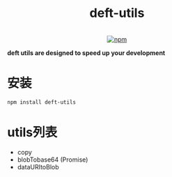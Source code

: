 <h1 align="center" style="margin: 30px 0 35px;">deft-utils</h1>
<p align="center">
  <a href="https://www.npmjs.com/package/deft-utils"><img alt="npm" src="https://img.shields.io/npm/v/deft-utils"></a>
</p>

**deft utils are designed to speed up your development**

# 安装

```bash
npm install deft-utils
```

# utils列表

- copy 
- blobTobase64 (Promise)
- dataURItoBlob

